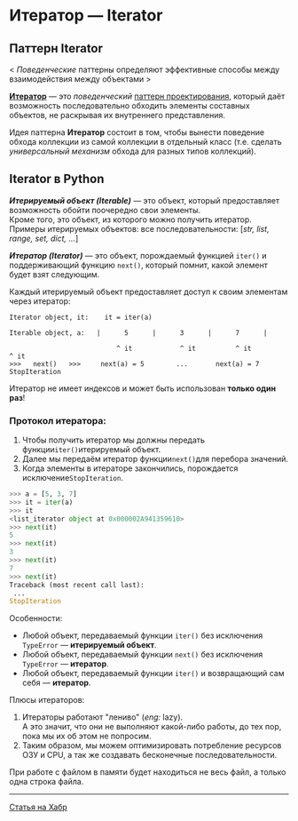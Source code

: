 # Итератор — Iterator

## Паттерн Iterator
< *Поведенческие* паттерны определяют эффективные способы между взаимодействия 
между объектами > 

[**Итератор**](https://refactoring.guru/ru/design-patterns/iterator) — это *поведенческий* 
[паттерн проектирования](../../Паттерн/Паттерн.md), который даёт возможность последовательно обходить элементы 
составных объектов, не раскрывая их внутреннего представления.

Идея паттерна **Итератор** состоит в том, чтобы вынести поведение обхода коллекции из самой коллекции 
в отдельный класс (т.е. сделать *универсальный механизм* обхода для разных типов коллекций).

## Iterator в Python

***Итерируемый объект (Iterable)*** — это объект, который предоставляет возможность
обойти поочередно свои элементы. <br>
Кроме того, это объект, из которого можно получить итератор. <br>
Примеры итерируемых объектов: все последовательности: [*str, list, range, set, dict, ...*]

***Итератор (Iterator)*** — это объект, порождаемый функцией `iter()` и 
поддерживающий функцию `next()`, который помнит, какой элемент будет взят следующим. 

Каждый итерируемый объект предоставляет доступ к своим элементам через итератор:
```
Iterator objеct, it:    it = iter(a)

Iterable object, a:   |      5      |      3      |      7      |

                           ^ it            ^ it          ^ it          ^ it
>>>   next()   >>>     next(a) = 5        ...       next(a) = 7     StopIteration
```

Итератор не имеет индексов и может быть использован **только один раз**!

### Протокол итератора:
1. Чтобы получить итератор мы должны передать функции`iter()`итерируемый объект.
2. Далее мы передаём итератор функции`next()`для перебора значений.
3. Когда элементы в итераторе закончились, порождается исключение`StopIteration`.

```python
>>> a = [5, 3, 7]
>>> it = iter(a)
>>> it
<list_iterator object at 0x000002A941359610>
>>> next(it)
5
>>> next(it)
3
>>> next(it)
7
>>> next(it)
Traceback (most recent call last):
 ...
StopIteration
```
Особенности:

- Любой объект, передаваемый функции `iter()` без исключения `TypeError` — **итерируемый объект**.
- Любой объект, передаваемый функции `next()` без исключения `TypeError` — **итератор**.
- Любой объект, передаваемый функции `iter()` и возвращающий сам себя — **итератор**.

Плюсы итераторов:
1. Итераторы работают "лениво" (*eng:* lazy). <br>
А это значит, что они не выполняют какой-либо работы, до тех пор, пока мы их об 
этом не попросим.
2. Таким образом, мы можем оптимизировать потребление ресурсов ОЗУ и CPU, 
а так же создавать бесконечные последовательности.

При работе с файлом в памяти будет находиться не весь файл, а только одна строка 
файла.

___
[Статья на Хабр](https://habr.com/ru/post/488112/)